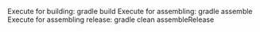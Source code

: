 Execute for building: gradle build
Execute for assembling: gradle assemble
Execute for assembling release: gradle clean assembleRelease
